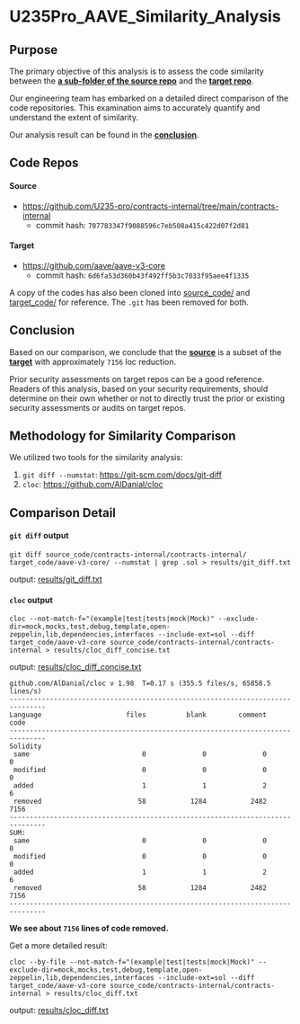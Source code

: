 # U235Pro_AAVE_Similarity_Analysis

## Purpose
The primary objective of this analysis is to assess the code similarity between the **[a sub-folder of the source repo](#source)** and the **[target repo](#target)**. 

Our engineering team has embarked on a detailed direct comparison of the code repositories. This examination aims to accurately quantify and understand the extent of similarity.

Our analysis result can be found in the **[conclusion](#conclusion)**.


## Code Repos

#### Source
* https://github.com/U235-pro/contracts-internal/tree/main/contracts-internal
    * commit hash: `707783347f9088596c7eb508a415c422d07f2d81`


#### Target
* https://github.com/aave/aave-v3-core
    * commit hash: `6d6fa53d360b43f492ff5b3c7033f95aee4f1335`

A copy of the codes has also been cloned into [source_code/](source_code/contracts-internal/contracts-internal/) and [target_code/](target_code/aave-v3-core/) for reference. The `.git` has been removed for both.


## Conclusion
Based on our comparison, we conclude that the **[source](#source)** is a subset of the **[target](#target)** with approximately `7156` loc reduction.

Prior security assessments on target repos can be a good reference. Readers of this analysis, based on your security requirements, should determine on their own whether or not to directly trust the prior or existing security assessments or audits on target repos.


## Methodology for Similarity Comparison
We utilized two tools for the similarity analysis:
1. `git diff --numstat`: https://git-scm.com/docs/git-diff
2. `cloc`: https://github.com/AlDanial/cloc


## Comparison Detail

####  `git diff` output

```
git diff source_code/contracts-internal/contracts-internal/ target_code/aave-v3-core/ --numstat | grep .sol > results/git_diff.txt
```

output: [results/git_diff.txt](results/git_diff.txt)


#### `cloc` output

```
cloc --not-match-f="(example|test|tests|mock|Mock)" --exclude-dir=mock,mocks,test,debug,template,open-zeppelin,lib,dependencies,interfaces --include-ext=sol --diff target_code/aave-v3-core source_code/contracts-internal/contracts-internal > results/cloc_diff_concise.txt
 ```

 output: [results/cloc_diff_concise.txt](results/cloc_diff_concise.txt)

```
github.com/AlDanial/cloc v 1.98  T=0.17 s (355.5 files/s, 65858.5 lines/s)
-------------------------------------------------------------------------------
Language                     files          blank        comment           code
-------------------------------------------------------------------------------
Solidity
 same                            0              0              0              0
 modified                        0              0              0              0
 added                           1              1              2              6
 removed                        58           1284           2482           7156
-------------------------------------------------------------------------------
SUM:
 same                            0              0              0              0
 modified                        0              0              0              0
 added                           1              1              2              6
 removed                        58           1284           2482           7156
-------------------------------------------------------------------------------
```

**We see about `7156` lines of code removed.**


Get a more detailed result:
```
cloc --by-file --not-match-f="(example|test|tests|mock|Mock)" --exclude-dir=mock,mocks,test,debug,template,open-zeppelin,lib,dependencies,interfaces --include-ext=sol --diff target_code/aave-v3-core source_code/contracts-internal/contracts-internal > results/cloc_diff.txt
```

output: [results/cloc_diff.txt](results/cloc_diff.txt)